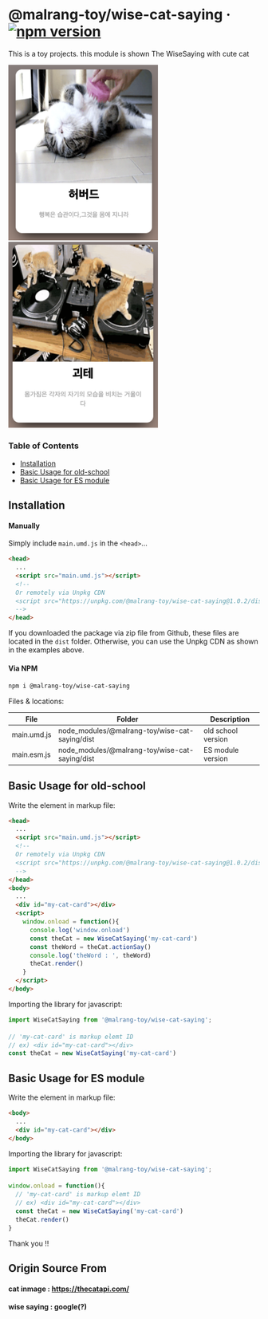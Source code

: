 # @malrang-toy/wise-cat-saying &middot; [![npm version](https://badge.fury.io/js/@malrang-toy%2Fwise-cat-saying.svg)](https://badge.fury.io/js/@malrang-toy%2Fwise-cat-saying)

This is a toy projects. this module is shown The WiseSaying with cute cat


<!-- -->
<img src="https://github.com/seniya/malrang-toy-wise-cat-saying/blob/main/public/screen-01.png?raw=true" alt="Get a word with Cat" style="width:300px;"/>

<img src="https://github.com/seniya/malrang-toy-wise-cat-saying/blob/main/public/screen-02.png?raw=true" alt="Get a word with Cat" style="width:300px;"/>




### Table of Contents

* [Installation](#installation)
* [Basic Usage for old-school](#basic-usage-for-old-school)
* [Basic Usage for ES module](#basic-usage-for-es-module)


## Installation

#### Manually

Simply include `main.umd.js` in the `<head>`...
```html
<head>
  ...
  <script src="main.umd.js"></script>
  <!-- 
  Or remotely via Unpkg CDN 
  <script src="https://unpkg.com/@malrang-toy/wise-cat-saying@1.0.2/dist/main.umd.js"></script>
  -->
</head>
```

If you downloaded the package via zip file from Github, these files are located in the `dist` folder. Otherwise, you can use the Unpkg CDN as shown in the examples above.


#### Via NPM
```sh
npm i @malrang-toy/wise-cat-saying
```

Files & locations:

|        File        |             Folder              |               Description               |
| ------------------ | ------------------------------- | --------------------------------------- |
| main.umd.js  | node_modules/@malrang-toy/wise-cat-saying/dist | old school version |
| main.esm.js | node_modules/@malrang-toy/wise-cat-saying/dist | ES module version |                



## Basic Usage for old-school

Write the element in markup file:
```html
<head>
  ...
  <script src="main.umd.js"></script>
  <!-- 
  Or remotely via Unpkg CDN 
  <script src="https://unpkg.com/@malrang-toy/wise-cat-saying@1.0.2/dist/main.umd.js"></script>
  -->
</head>
<body>
  ...
  <div id="my-cat-card"></div>
  <script>
    window.onload = function(){
      console.log('window.onload')      
      const theCat = new WiseCatSaying('my-cat-card')
      const theWord = theCat.actionSay()
      console.log('theWord : ', theWord)      
      theCat.render()
    }
  </script>
</body>
```

Importing the library for javascript:
```javascript
import WiseCatSaying from '@malrang-toy/wise-cat-saying';

// 'my-cat-card' is markup elemt ID
// ex) <div id="my-cat-card"></div>
const theCat = new WiseCatSaying('my-cat-card')

```

## Basic Usage for ES module

Write the element in markup file:
```html
<body>
  ...
  <div id="my-cat-card"></div>
</body>
```

Importing the library for javascript:
```javascript
import WiseCatSaying from '@malrang-toy/wise-cat-saying';

window.onload = function(){
  // 'my-cat-card' is markup elemt ID
  // ex) <div id="my-cat-card"></div>
  const theCat = new WiseCatSaying('my-cat-card')
  theCat.render()
}
```

Thank you !!

## Origin Source From
#### cat inmage : https://thecatapi.com/
#### wise saying : google(?)



